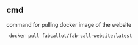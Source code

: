 ## cmd

command for pulling docker image of the website
```bash
 docker pull fabcallot/fab-call-website:latest
 ```